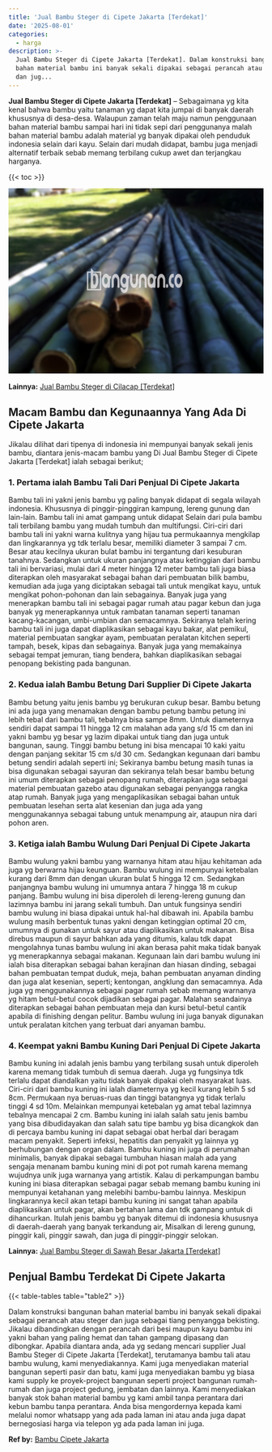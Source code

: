 ```yaml
---
title: 'Jual Bambu Steger di Cipete Jakarta [Terdekat]'
date: '2025-08-01'
categories:
  - harga
description: >-
  Jual Bambu Steger di Cipete Jakarta [Terdekat]. Dalam konstruksi bangunan
  bahan material bambu ini banyak sekali dipakai sebagai perancah atau steger
  dan jug...
---
```


**Jual Bambu Steger di Cipete Jakarta \[Terdekat\]** – Sebagaimana yg kita kenal bahwa bambu yaitu tanaman yg dapat kita jumpai di banyak daerah khususnya di desa-desa. Walaupun zaman telah maju namun penggunaan bahan material bambu sampai hari ini tidak sepi dari penggunanya malah bahan material bambu adalah material yg banyak dipakai oleh penduduk indonesia selain dari kayu. Selain dari mudah didapat, bambu juga menjadi alternatif terbaik sebab memang terbilang cukup awet dan terjangkau harganya.

{{< toc >}}

![Jual Bambu Steger di Cipete Jakarta [Terdekat]](/images/jual-bambu-tali-10.png)

**Lainnya:** [Jual Bambu Steger di Cilacap \[Terdekat\]](https://bambu.bangunan.co/jual-bambu-steger-di-cilacap-terdekat/)

## Macam Bambu dan Kegunaannya Yang Ada Di Cipete Jakarta

Jikalau dilihat dari tipenya di indonesia ini mempunyai banyak sekali jenis bambu, diantara jenis-macam bambu yang Di Jual Bambu Steger di Cipete Jakarta \[Terdekat\] ialah sebagai berikut;

### 1\. Pertama ialah Bambu Tali Dari Penjual Di Cipete Jakarta

Bambu tali ini yakni jenis bambu yg paling banyak didapat di segala wilayah indonesia. Khususnya di pinggir-pinggiran kampung, lereng gunung dan lain-lain. Bambu tali ini amat gampang untuk didapat Selain dari pula bambu tali terbilang bambu yang mudah tumbuh dan multifungsi. Ciri-ciri dari bambu tali ini yakni warna kulitnya yang hijau tua permukaannya mengkilap dan lingkarannya yg tdk terlalu besar, memiliki diameter 3 sampai 7 cm. Besar atau kecilnya ukuran bulat bambu ini tergantung dari kesuburan tanahnya. Sedangkan untuk ukuran panjangnya atau ketinggian dari bambu tali ini bervariasi, mulai dari 4 meter hingga 12 meter bambu tali juga biasa diterapkan oleh masyarakat sebagai bahan dari pembuatan bilik bambu, kemudian ada juga yang diciptakan sebagai tali untuk mengikat kayu, untuk mengikat pohon-pohonan dan lain sebagainya. Banyak juga yang menerapkan bambu tali ini sebagai pagar rumah atau pagar kebun dan juga banyak yg menerapkannya untuk rambatan tanaman seperti tanaman kacang-kacangan, umbi-umbian dan semacamnya. Sekiranya telah kering bambu tali ini juga dapat diaplikasikan sebagai kayu bakar, alat pemikul, material pembuatan sangkar ayam, pembuatan peralatan kitchen seperti tampah, besek, kipas dan sebagainya. Banyak juga yang memakainya sebagai tempat jemuran, tiang bendera, bahkan diaplikasikan sebagai penopang bekisting pada bangunan.

### 2\. Kedua ialah Bambu Betung Dari Supplier Di Cipete Jakarta

Bambu betung yaitu jenis bambu yg berukuran cukup besar. Bambu betung ini ada juga yang menamakan dengan bambu petung bambu petung ini lebih tebal dari bambu tali, tebalnya bisa sampe 8mm. Untuk diameternya sendiri dapat sampai 11 hingga 12 cm malahan ada yang s/d 15 cm dan ini yakni bambu yg besar yg lazim dipakai untuk tiang dan juga untuk bangunan, saung. Tinggi bambu betung ini bisa mencapai 10 kaki yaitu dengan panjang sekitar 15 cm s/d 30 cm. Sedangkan kegunaan dari bambu betung sendiri adalah seperti ini; Sekiranya bambu betung masih tunas ia bisa digunakan sebagai sayuran dan sekiranya telah besar bambu betung ini umum diterapkan sebagai penopang rumah, diterapkan juga sebagai material pembuatan gazebo atau digunakan sebagai penyangga rangka atap rumah. Banyak juga yang mengaplikasikan sebagai bahan untuk pembuatan lesehan serta alat kesenian dan juga ada yang menggunakannya sebagai tabung untuk menampung air, ataupun nira dari pohon aren.

### 3\. Ketiga ialah Bambu Wulung Dari Penjual Di Cipete Jakarta

Bambu wulung yakni bambu yang warnanya hitam atau hijau kehitaman ada juga yg berwarna hijau keunguan. Bambu wulung ini mempunyai ketebalan kurang dari 8mm dan dengan ukuran bulat 5 hingga 12 cm. Sedangkan panjangnya bambu wulung ini umumnya antara 7 hingga 18 m cukup panjang. Bambu wulung ini bisa diperoleh di lereng-lereng gunung dan lazimnya bambu ini jarang sekali tumbuh. Dan untuk fungsinya sendiri bambu wulung ini biasa dipakai untuk hal-hal dibawah ini. Apabila bambu wulung masih berbentuk tunas yakni dengan ketinggian optimal 20 cm, umumnya di gunakan untuk sayur atau diaplikasikan untuk makanan. Bisa direbus maupun di sayur bahkan ada yang ditumis, kalau tdk dapat mengolahnya tunas bambu wulung ini akan berasa pahit maka tidak banyak yg menerapkannya sebagai makanan. Kegunaan lain dari bambu wulung ini ialah bisa diterapkan sebagai bahan kerajinan dan hiasan dinding, sebagai bahan pembuatan tempat duduk, meja, bahan pembuatan anyaman dinding dan juga alat kesenian, seperti; kentongan, angklung dan semacamnya. Ada juga yg menggunakannya sebagai pagar rumah sebab memang warnanya yg hitam betul-betul cocok dijadikan sebagai pagar. Malahan seandainya diterapkan sebagai bahan pembuatan meja dan kursi betul-betul cantik apabila di finishing dengan pelitur. Bambu wulung ini juga banyak digunakan untuk peralatan kitchen yang terbuat dari anyaman bambu.

### 4\. Keempat yakni Bambu Kuning Dari Penjual Di Cipete Jakarta

Bambu kuning ini adalah jenis bambu yang terbilang susah untuk diperoleh karena memang tidak tumbuh di semua daerah. Juga yg fungsinya tdk terlalu dapat diandalkan yaitu tidak banyak dipakai oleh masyarakat luas. Ciri-ciri dari bambu kuning ini ialah diameternya yg kecil kurang lebih 5 sd 8cm. Permukaan nya beruas-ruas dan tinggi batangnya yg tidak terlalu tinggi 4 sd 10m. Melainkan mempunyai ketebalan yg amat tebal lazimnya tebalnya mencapai 2 cm. Bambu kuning ini ialah salah satu jenis bambu yang bisa dibudidayakan dan salah satu tipe bambu yg bisa dicangkok dan di percaya bambu kuning ini dapat sebagai obat herbal dari beragam macam penyakit. Seperti infeksi, hepatitis dan penyakit yg lainnya yg berhubungan dengan organ dalam. Bambu kuning ini juga di perumahan minimalis, banyak dipakai sebagai tumbuhan hiasan malah ada yang sengaja menanam bambu kuning mini di pot pot rumah karena memang wujudnya unik juga warnanya yang artistik. Kalau di perkampungan bambu kuning ini biasa diterapkan sebagai pagar sebab memang bambu kuning ini mempunyai ketahanan yang melebihi bambu-bambu lainnya. Meskipun lingkarannya kecil akan tetapi bambu kuning ini sangat tahan apabila diaplikasikan untuk pagar, akan bertahan lama dan tdk gampang untuk di dihancurkan. Itulah jenis bambu yg banyak ditemui di indonesia khususnya di daerah-daerah yang banyak terkandung air, Misalkan di lereng gunung, pinggir kali, pinggir sawah, dan juga di pinggir-pinggir selokan.

**Lainnya:** [Jual Bambu Steger di Sawah Besar Jakarta \[Terdekat\]](https://bambu.bangunan.co/jual-bambu-steger-di-sawah-besar-jakarta-terdekat/)

## Penjual Bambu Terdekat Di Cipete Jakarta

{{< table-tables table="table2" >}}

Dalam konstruksi bangunan bahan material bambu ini banyak sekali dipakai sebagai perancah atau steger dan juga sebagai tiang penyangga bekisting. Jikalau dibandingkan dengan perancah dari besi maupun kayu bambu ini yakni bahan yang paling hemat dan tahan gampang dipasang dan dibongkar. Apabila diantara anda, ada yg sedang mencari supplier Jual Bambu Steger di Cipete Jakarta \[Terdekat\], terutamanya bambu tali atau bambu wulung, kami menyediakannya. Kami juga menyediakan material bangunan seperti pasir dan batu, kami juga menyediakan bambu yg biasa kami supply ke proyek-project bangunan seperti project bangunan rumah-rumah dan juga project gedung, jembatan dan lainnya. Kami menyediakan banyak stok bahan material bambu yg kami ambil tanpa perantara dari kebun bambu tanpa perantara. Anda bisa mengordernya kepada kami melalui nomor whatsapp yang ada pada laman ini atau anda juga dapat bernegosiasi harga via telepon yg ada pada laman ini juga.

**Ref by:** [Bambu Cipete Jakarta](https://id.wikipedia.org/wiki/Bambu)
